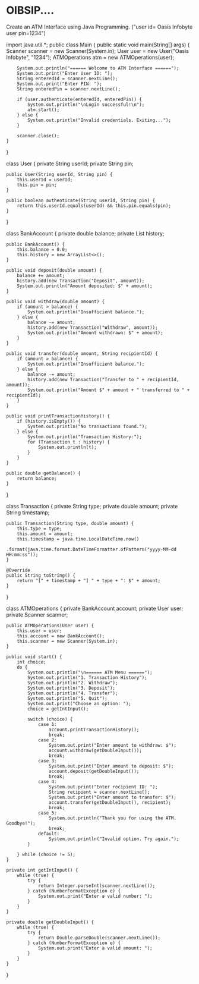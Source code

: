 # OIBSIP....
Create an ATM Interface using Java Programming. ("user id= Oasis Infobyte    user pin=1234")

import java.util.*;
public class Main {
    public static void main(String[] args) {
        Scanner scanner = new Scanner(System.in);
        User user = new User("Oasis Infobyte", "1234");
        ATMOperations atm = new ATMOperations(user);

        System.out.println("====== Welcome to ATM Interface ======");
        System.out.print("Enter User ID: ");
        String enteredId = scanner.nextLine();
        System.out.print("Enter PIN: ");
        String enteredPin = scanner.nextLine();

        if (user.authenticate(enteredId, enteredPin)) {
            System.out.println("\nLogin successful!\n");
            atm.start();
        } else {
            System.out.println("Invalid credentials. Exiting...");
        }

        scanner.close();
    }
}


class User {
    private String userId;
    private String pin;

    public User(String userId, String pin) {
        this.userId = userId;
        this.pin = pin;
    }

    public boolean authenticate(String userId, String pin) {
        return this.userId.equals(userId) && this.pin.equals(pin);
    }
}


class BankAccount {
    private double balance;
    private List<Transaction> history;

    public BankAccount() {
        this.balance = 0.0;
        this.history = new ArrayList<>();
    }

    public void deposit(double amount) {
        balance += amount;
        history.add(new Transaction("Deposit", amount));
        System.out.println("Amount deposited: $" + amount);
    }

    public void withdraw(double amount) {
        if (amount > balance) {
            System.out.println("Insufficient balance.");
        } else {
            balance -= amount;
            history.add(new Transaction("Withdraw", amount));
            System.out.println("Amount withdrawn: $" + amount);
        }
    }

    public void transfer(double amount, String recipientId) {
        if (amount > balance) {
            System.out.println("Insufficient balance.");
        } else {
            balance -= amount;
            history.add(new Transaction("Transfer to " + recipientId, amount));
            System.out.println("Amount $" + amount + " transferred to " + recipientId);
        }
    }

    public void printTransactionHistory() {
        if (history.isEmpty()) {
            System.out.println("No transactions found.");
        } else {
            System.out.println("Transaction History:");
            for (Transaction t : history) {
                System.out.println(t);
            }
        }
    }

    public double getBalance() {
        return balance;
    }
}


class Transaction {
    private String type;
    private double amount;
    private String timestamp;

    public Transaction(String type, double amount) {
        this.type = type;
        this.amount = amount;
        this.timestamp = java.time.LocalDateTime.now()
                .format(java.time.format.DateTimeFormatter.ofPattern("yyyy-MM-dd HH:mm:ss"));
    }

    @Override
    public String toString() {
        return "[" + timestamp + "] " + type + ": $" + amount;
    }
}


class ATMOperations {
    private BankAccount account;
    private User user;
    private Scanner scanner;

    public ATMOperations(User user) {
        this.user = user;
        this.account = new BankAccount();
        this.scanner = new Scanner(System.in);
    }

    public void start() {
        int choice;
        do {
            System.out.println("\n====== ATM Menu ======");
            System.out.println("1. Transaction History");
            System.out.println("2. Withdraw");
            System.out.println("3. Deposit");
            System.out.println("4. Transfer");
            System.out.println("5. Quit");
            System.out.print("Choose an option: ");
            choice = getIntInput();

            switch (choice) {
                case 1:
                    account.printTransactionHistory();
                    break;
                case 2:
                    System.out.print("Enter amount to withdraw: $");
                    account.withdraw(getDoubleInput());
                    break;
                case 3:
                    System.out.print("Enter amount to deposit: $");
                    account.deposit(getDoubleInput());
                    break;
                case 4:
                    System.out.print("Enter recipient ID: ");
                    String recipient = scanner.nextLine();
                    System.out.print("Enter amount to transfer: $");
                    account.transfer(getDoubleInput(), recipient);
                    break;
                case 5:
                    System.out.println("Thank you for using the ATM. Goodbye!");
                    break;
                default:
                    System.out.println("Invalid option. Try again.");
            }

        } while (choice != 5);
    }

    private int getIntInput() {
        while (true) {
            try {
                return Integer.parseInt(scanner.nextLine());
            } catch (NumberFormatException e) {
                System.out.print("Enter a valid number: ");
            }
        }
    }

    private double getDoubleInput() {
        while (true) {
            try {
                return Double.parseDouble(scanner.nextLine());
            } catch (NumberFormatException e) {
                System.out.print("Enter a valid amount: ");
            }
        }
    }
}
